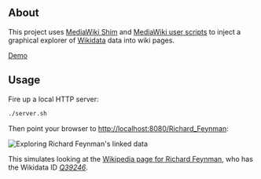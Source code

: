 ## About

This project uses [MediaWiki Shim](https://github.com/earldouglas/mediawiki-shim) and [MediaWiki user scripts](https://www.mediawiki.org/wiki/Manual:Interface/JavaScript) to inject a graphical explorer of [Wikidata](https://www.wikidata.org/) data into wiki pages.

[Demo](http://earldouglas.github.io/wikidata-explorer/Richard_Feynman/)

## Usage

Fire up a local HTTP server:

```bash
./server.sh
```

Then point your browser to [http://localhost:8080/Richard_Feynman](http://localhost:8080/Richard_Feynman):

![Exploring Richard Feynman's linked data](https://raw.githubusercontent.com/earldouglas/wikidata-explorer/gh-pages/readme/screenshot.png)

This simulates looking at the [Wikipedia page for Richard Feynman](https://en.wikipedia.org/wiki/Richard_Feynman), who has the Wikidata ID [*Q39246*](https://www.wikidata.org/wiki/Q39246).

